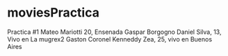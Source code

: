 # moviesPractica
Practica #1
Mateo Mariotti 20, Ensenada
Gaspar Borgogno
Daniel Silva, 13, Vivo en La mugrex2 
Gaston Coronel
Kenneddy Zea, 25, vivo en Buenos Aires
